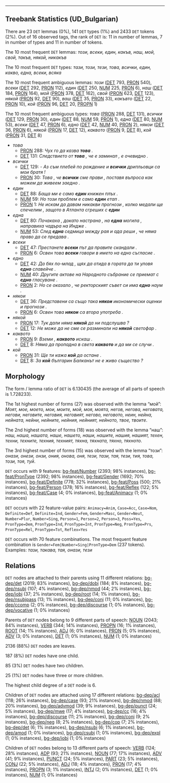 

--------------------------------------------------------------------------------

## Treebank Statistics (UD_Bulgarian)

There are 23 `DET` lemmas (0%), 141 `DET` types (1%) and 2433 `DET` tokens (2%).
Out of 16 observed tags, the rank of `DET` is: 11 in number of lemmas, 7 in number of types and 11 in number of tokens.

The 10 most frequent `DET` lemmas: <em>този, всеки, един, какъв, наш, мой, свой, такъв, някой, никакъв</em>

The 10 most frequent `DET` types:  <em>тази, този, тези, това, всички, един, какво, една, всеки, всяка</em>

The 10 most frequent ambiguous lemmas: <em>този</em> ([DET]() 793, [PRON]() 540), <em>всеки</em> ([DET]() 292, [PRON]() 112), <em>един</em> ([DET]() 250, [NUM]() 225, [PRON]() 6), <em>наш</em> ([DET]() 184, [PRON]() 164), <em>мой</em> ([PRON]() 378, [DET]() 162), <em>свой</em> ([PRON]() 623, [DET]() 123), <em>някой</em> ([PRON]() 92, [DET]() 90), <em>ваш</em> ([DET]() 35, [PRON]() 33), <em>какъвто</em> ([DET]() 22, [PRON]() 10), <em>кой</em> ([PRON]() 96, [DET]() 20, [PROPN]() 1)

The 10 most frequent ambiguous types:  <em>това</em> ([PRON]() 288, [DET]() 131), <em>всички</em> ([DET]() 129, [PRON]() 30), <em>един</em> ([DET]() 88, [NUM]() 59, [PRON]() 1), <em>една</em> ([DET]() 80, [NUM]() 53), <em>всеки</em> ([DET]() 47, [PRON]() 6), <em>едно</em> ([DET]() 42, [NUM]() 40, [PRON]() 2), <em>някои</em> ([DET]() 36, [PRON]() 6), <em>някой</em> ([PRON]() 17, [DET]() 12), <em>каквото</em> ([PRON]() 9, [DET]() 8), <em>кой</em> ([PRON]() 31, [DET]() 8)


* <em>това</em>
  * [PRON]() 288: <em>Чух го да казва <b>това</b> .</em>
  * [DET]() 131: <em>Следствието от <b>това</b> , че е заминал , е очевидно .</em>
* <em>всички</em>
  * [DET]() 129: <em>- Аз съм плебей по рождение и <b>всички</b> дрипльовци са мои братя !</em>
  * [PRON]() 30: <em>Това , че <b>всички</b> сме прави , поставя въпроса как можем да живеем заедно .</em>
* <em>един</em>
  * [DET]() 88: <em>Баща ми е само <b>един</b> книжен плъх .</em>
  * [NUM]() 59: <em>Но този проблем е само <b>един</b> етап .</em>
  * [PRON]() 1: <em>Не искам да давам никакви прогнози , колко медали ще спечелим , защото в Атланта сгреших с <b>един</b></em>
* <em>една</em>
  * [DET]() 80: <em>Почакаха , докато настрана , на <b>една</b> могила , направиха чадъра на Индже .</em>
  * [NUM]() 53: <em>След <b>една</b> седмица между рая и ада реши , че няма право да се предава .</em>
* <em>всеки</em>
  * [DET]() 47: <em>Престанете <b>всеки</b> път да правите скандали .</em>
  * [PRON]() 6: <em>Освен това <b>всеки</b> говори в името на едно съгласие .</em>
* <em>едно</em>
  * [DET]() 42: <em>Да бях по-млад , щях да отида в гората да ти уловя <b>едно</b> славейче .</em>
  * [NUM]() 40: <em>Другите актове на Народното събрание се приемат с <b>едно</b> гласуване .</em>
  * [PRON]() 2: <em>Но се оказало , че ректорският съвет си има <b>едно</b> наум .</em>
* <em>някои</em>
  * [DET]() 36: <em>Представени са също така <b>някои</b> икономически оценки и прогнози .</em>
  * [PRON]() 6: <em>Освен това <b>някои</b> са втора употреба .</em>
* <em>някой</em>
  * [PRON]() 17: <em>Тук дали няма <b>някой</b> да ни подслушва ?</em>
  * [DET]() 12: <em>Не може да не сме се разминали на <b>някой</b> светофар .</em>
* <em>каквото</em>
  * [PRON]() 9: <em>Вземи , <b>каквото</b> искаш .</em>
  * [DET]() 8: <em>Няма да пропадна в света <b>каквото</b> и да ми се случи .</em>
* <em>кой</em>
  * [PRON]() 31: <em>Ще ти кажа <b>кой</b> да остане .</em>
  * [DET]() 8: <em>За <b>кой</b> българин Балканът не е живо същество ?</em>

## Morphology

The form / lemma ratio of `DET` is 6.130435 (the average of all parts of speech is 1.728233).

The 1st highest number of forms (27) was observed with the lemma “мой”: <em>Моят, мое, моето, мои, моите, мой, моя, моята, негов, негова, неговата, негови, неговите, неговия, неговият, негово, неговото, неин, нейна, нейната, нейни, нейните, нейния, нейният, нейното, твое, твоите</em>.

The 2nd highest number of forms (18) was observed with the lemma “наш”: <em>наш, наша, нашата, наше, нашето, наши, нашите, нашия, нашият, техен, техни, техните, техния, техният, тяхна, тяхната, тяхно, тяхното</em>.

The 3rd highest number of forms (15) was observed with the lemma “този”: <em>онази, онези, онзи, ония, онова, оня, тeзи, тази, тая, тези, тия, това, този, тоя, туй</em>.

`DET` occurs with 9 features: [bg-feat/Number]() (2393; 98% instances), [bg-feat/PronType]() (2392; 98% instances), [bg-feat/Gender]() (1692; 70% instances), [bg-feat/Definite]() (778; 32% instances), [bg-feat/Poss]() (500; 21% instances), [bg-feat/Person]() (378; 16% instances), [bg-feat/Reflex]() (122; 5% instances), [bg-feat/Case]() (4; 0% instances), [bg-feat/Animacy]() (1; 0% instances)

`DET` occurs with 22 feature-value pairs: `Animacy=Anim`, `Case=Acc`, `Case=Nom`, `Definite=Def`, `Definite=Ind`, `Gender=Fem`, `Gender=Masc`, `Gender=Neut`, `Number=Plur`, `Number=Sing`, `Person=1`, `Person=2`, `Person=3`, `Poss=Yes`, `PronType=Dem`, `PronType=Ind`, `PronType=Int`, `PronType=Neg`, `PronType=Prs`, `PronType=Rel`, `PronType=Tot`, `Reflex=Yes`

`DET` occurs with 70 feature combinations.
The most frequent feature combination is `Gender=Fem|Number=Sing|PronType=Dem` (237 tokens).
Examples: <em>тази, такава, тая, онази, тeзи</em>


## Relations

`DET` nodes are attached to their parents using 11 different relations: [bg-dep/det]() (2019; 83% instances), [bg-dep/dobj]() (184; 8% instances), [bg-dep/nsubj]() (107; 4% instances), [bg-dep/nmod]() (44; 2% instances), [bg-dep/iobj]() (37; 2% instances), [bg-dep/root]() (14; 1% instances), [bg-dep/nsubjpass]() (13; 1% instances), [bg-dep/conj]() (11; 0% instances), [bg-dep/ccomp]() (2; 0% instances), [bg-dep/discourse]() (1; 0% instances), [bg-dep/vocative]() (1; 0% instances)

Parents of `DET` nodes belong to 9 different parts of speech: [NOUN]() (2043; 84% instances), [VERB]() (344; 14% instances), [PROPN]() (16; 1% instances), [ROOT]() (14; 1% instances), [ADJ]() (6; 0% instances), [PRON]() (5; 0% instances), [ADV]() (3; 0% instances), [DET]() (1; 0% instances), [NUM]() (1; 0% instances)

2136 (88%) `DET` nodes are leaves.

187 (8%) `DET` nodes have one child.

85 (3%) `DET` nodes have two children.

25 (1%) `DET` nodes have three or more children.

The highest child degree of a `DET` node is 6.

Children of `DET` nodes are attached using 17 different relations: [bg-dep/acl]() (118; 26% instances), [bg-dep/case]() (93; 21% instances), [bg-dep/nmod]() (88; 20% instances), [bg-dep/advmod]() (39; 9% instances), [bg-dep/punct]() (24; 5% instances), [bg-dep/mwe]() (17; 4% instances), [bg-dep/cc]() (16; 4% instances), [bg-dep/discourse]() (11; 2% instances), [bg-dep/conj]() (9; 2% instances), [bg-dep/neg]() (8; 2% instances), [bg-dep/cop]() (7; 2% instances), [bg-dep/det]() (6; 1% instances), [bg-dep/nsubj]() (6; 1% instances), [bg-dep/amod]() (1; 0% instances), [bg-dep/csubj]() (1; 0% instances), [bg-dep/expl]() (1; 0% instances), [bg-dep/iobj]() (1; 0% instances)

Children of `DET` nodes belong to 13 different parts of speech: [VERB]() (124; 28% instances), [ADP]() (93; 21% instances), [NOUN]() (77; 17% instances), [ADV]() (41; 9% instances), [PUNCT]() (24; 5% instances), [PART]() (23; 5% instances), [CONJ]() (22; 5% instances), [ADJ]() (18; 4% instances), [PRON]() (17; 4% instances), [PROPN]() (3; 1% instances), [INTJ]() (2; 0% instances), [DET]() (1; 0% instances), [NUM]() (1; 0% instances)

